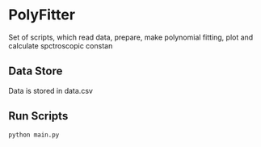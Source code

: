 # PolyFitter
Set of scripts, which read data, prepare, make polynomial fitting, plot and calculate spctroscopic constan

## Data Store  
Data is stored in data.csv  

## Run Scripts  
~~~
python main.py  
~~~
